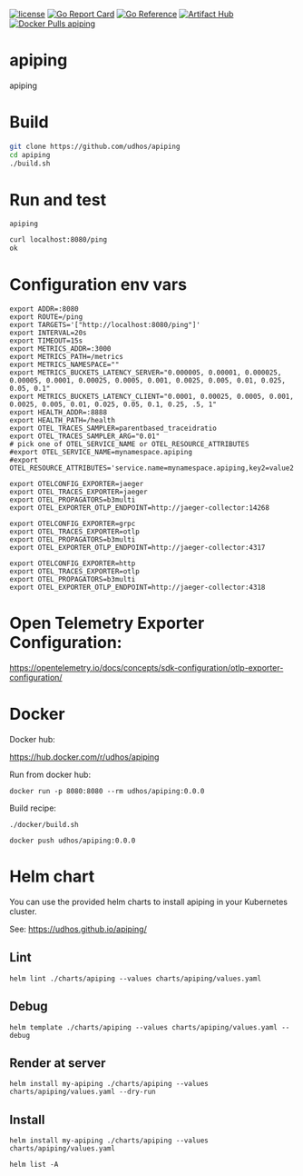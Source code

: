 [![license](http://img.shields.io/badge/license-MIT-blue.svg)](https://github.com/udhos/apiping/blob/main/LICENSE)
[![Go Report Card](https://goreportcard.com/badge/github.com/udhos/apiping)](https://goreportcard.com/report/github.com/udhos/apiping)
[![Go Reference](https://pkg.go.dev/badge/github.com/udhos/apiping.svg)](https://pkg.go.dev/github.com/udhos/apiping)
[![Artifact Hub](https://img.shields.io/endpoint?url=https://artifacthub.io/badge/repository/apiping)](https://artifacthub.io/packages/search?repo=apiping)
[![Docker Pulls apiping](https://img.shields.io/docker/pulls/udhos/apiping)](https://hub.docker.com/r/udhos/apiping)

# apiping

apiping

# Build

```bash
git clone https://github.com/udhos/apiping
cd apiping
./build.sh
```

# Run and test

```
apiping
```

```bash
curl localhost:8080/ping
ok
```

# Configuration env vars

```
export ADDR=:8080
export ROUTE=/ping
export TARGETS='["http://localhost:8080/ping"]'
export INTERVAL=20s
export TIMEOUT=15s
export METRICS_ADDR=:3000
export METRICS_PATH=/metrics
export METRICS_NAMESPACE=""
export METRICS_BUCKETS_LATENCY_SERVER="0.000005, 0.00001, 0.000025, 0.00005, 0.0001, 0.00025, 0.0005, 0.001, 0.0025, 0.005, 0.01, 0.025, 0.05, 0.1"
export METRICS_BUCKETS_LATENCY_CLIENT="0.0001, 0.00025, 0.0005, 0.001, 0.0025, 0.005, 0.01, 0.025, 0.05, 0.1, 0.25, .5, 1"
export HEALTH_ADDR=:8888
export HEALTH_PATH=/health
export OTEL_TRACES_SAMPLER=parentbased_traceidratio
export OTEL_TRACES_SAMPLER_ARG="0.01"
# pick one of OTEL_SERVICE_NAME or OTEL_RESOURCE_ATTRIBUTES
#export OTEL_SERVICE_NAME=mynamespace.apiping
#export OTEL_RESOURCE_ATTRIBUTES='service.name=mynamespace.apiping,key2=value2'

export OTELCONFIG_EXPORTER=jaeger
export OTEL_TRACES_EXPORTER=jaeger
export OTEL_PROPAGATORS=b3multi
export OTEL_EXPORTER_OTLP_ENDPOINT=http://jaeger-collector:14268

export OTELCONFIG_EXPORTER=grpc
export OTEL_TRACES_EXPORTER=otlp
export OTEL_PROPAGATORS=b3multi
export OTEL_EXPORTER_OTLP_ENDPOINT=http://jaeger-collector:4317

export OTELCONFIG_EXPORTER=http
export OTEL_TRACES_EXPORTER=otlp
export OTEL_PROPAGATORS=b3multi
export OTEL_EXPORTER_OTLP_ENDPOINT=http://jaeger-collector:4318
```

# Open Telemetry Exporter Configuration:

https://opentelemetry.io/docs/concepts/sdk-configuration/otlp-exporter-configuration/

# Docker

Docker hub:

https://hub.docker.com/r/udhos/apiping

Run from docker hub:

```
docker run -p 8080:8080 --rm udhos/apiping:0.0.0
```

Build recipe:

```
./docker/build.sh

docker push udhos/apiping:0.0.0
```

# Helm chart

You can use the provided helm charts to install apiping in your Kubernetes cluster.

See: https://udhos.github.io/apiping/

## Lint

    helm lint ./charts/apiping --values charts/apiping/values.yaml

## Debug

    helm template ./charts/apiping --values charts/apiping/values.yaml --debug

## Render at server

    helm install my-apiping ./charts/apiping --values charts/apiping/values.yaml --dry-run

## Install

    helm install my-apiping ./charts/apiping --values charts/apiping/values.yaml

    helm list -A
